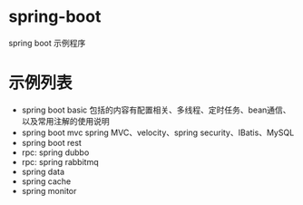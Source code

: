 # spring-boot
spring boot 示例程序

# 示例列表
- spring boot basic
包括的内容有配置相关、多线程、定时任务、bean通信、以及常用注解的使用说明
- spring boot mvc
spring MVC、velocity、spring security、IBatis、MySQL
- spring boot rest
- rpc: spring dubbo
- rpc: spring rabbitmq
- spring data
- spring cache
- spring monitor